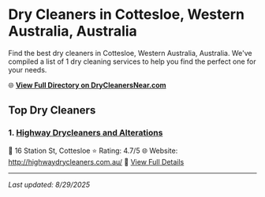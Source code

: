 # Dry Cleaners in Cottesloe, Western Australia, Australia

Find the best dry cleaners in Cottesloe, Western Australia, Australia. We've compiled a list of 1 dry cleaning services to help you find the perfect one for your needs.

🌐 **[View Full Directory on DryCleanersNear.com](https://drycleanersnear.com/city/Australia/Western%20Australia/Cottesloe)**

## Top Dry Cleaners

### 1. [Highway Drycleaners and Alterations](https://drycleanersnear.com/dryCleaner/68ad163d1d9ee695c9252e6b/highway-drycleaners-and-alterations)
📍 16 Station St, Cottesloe
⭐ Rating: 4.7/5
🌐 Website: http://highwaydrycleaners.com.au/
🔗 [View Full Details](https://drycleanersnear.com/dryCleaner/68ad163d1d9ee695c9252e6b/highway-drycleaners-and-alterations)


---

*Last updated: 8/29/2025*
